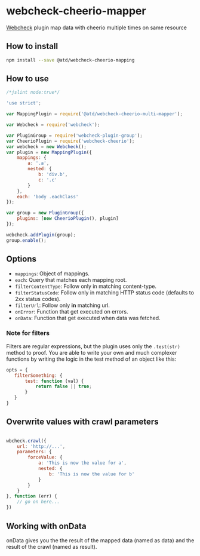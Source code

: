 # webcheck-cheerio-mapper
[Webcheck](https://github.com/atd-schubert/node-webcheck) plugin map data with cheerio multiple times on same resource

## How to install

```bash
npm install --save @atd/webcheck-cheerio-mapping
```

## How to use

```js
/*jslint node:true*/

'use strict';

var MappingPlugin = require('@atd/webcheck-cheerio-multi-mapper');

var Webcheck = require('webcheck');

var PluginGroup = require('webcheck-plugin-group');
var CheerioPlugin = require('webcheck-cheerio');
var webcheck = new Webcheck();
var plugin = new MappingPlugin({
    mappings: {
        a: '.a',
        nested: {
            b: 'div.b',
            c: '.c'
        }
    },
    each: 'body .eachClass'
});

var group = new PluginGroup({
    plugins: [new CheerioPlugin(), plugin]
});

webcheck.addPlugin(group);
group.enable();


```

## Options
- `mappings`: Object of mappings.
- `each`: Query that matches each mapping root.
- `filterContentType`: Follow only in matching content-type.
- `filterStatusCode`: Follow only in matching HTTP status code (defaults to 2xx status codes).
- `filterUrl`: Follow only **in** matching url.
- `onError`: Function that get executed on errors.
- `onData`: Function that get executed when data was fetched.


### Note for filters

Filters are regular expressions, but the plugin uses only the `.test(str)` method to proof. You are able to write
your own and much complexer functions by writing the logic in the test method of an object like this:

```js
opts = {
   filterSomething: {
       test: function (val) {
           return false || true;
       }
   }
}
```
## Overwrite values with crawl parameters

```js

wbcheck.crawl({
    url: 'http://...',
    parameters: {
        forceValue: {
            a: 'This is now the value for a',
            nested: {
                b: 'This is now the value for b'
            }
        }
    }
}, function (err) {
    // go on here...
})

```

## Working with onData

onData gives you the the result of the mapped data (named as data) and the result of the crawl (named as result).
